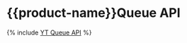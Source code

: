 #  {{product-name}}Queue API

{% include [YT Queue API](../../_includes/user-guide/dynamic-tables/queues.md) %}
